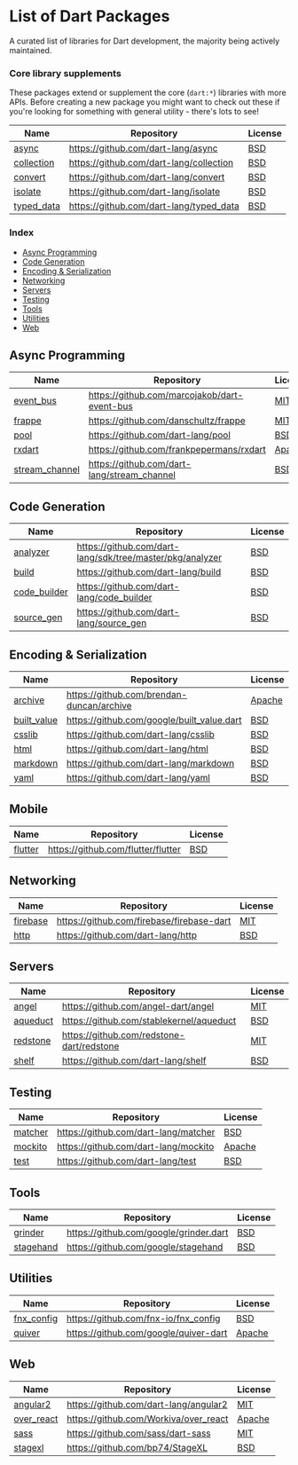# List of Dart Packages

A curated list of libraries for Dart development, the majority being actively maintained.

### Core library supplements

These packages extend or supplement the core (`dart:*`) libraries with more APIs.
Before creating a new package you might want to check out these if you're looking
for something with general utility - there's lots to see!

Name | Repository | License
---- | ---------- | ------
[async](https://pub.dartlang.org/packages/async) | https://github.com/dart-lang/async | [BSD](https://github.com/dart-lang/async/blob/master/LICENSE)
[collection](https://pub.dartlang.org/packages/collection) | https://github.com/dart-lang/collection | [BSD](https://github.com/dart-lang/collection/blob/master/LICENSE)
[convert](https://pub.dartlang.org/packages/convert) | https://github.com/dart-lang/convert | [BSD](https://github.com/dart-lang/convert/blob/master/LICENSE)
[isolate](https://pub.dartlang.org/packages/isolate) | https://github.com/dart-lang/isolate | [BSD](https://github.com/dart-lang/isolate/blob/master/LICENSE)
[typed_data](https://pub.dartlang.org/packages/typed_data) | https://github.com/dart-lang/typed_data | [BSD](https://github.com/dart-lang/typed_data/blob/master/LICENSE)

### Index

* [Async Programming](#async)
* [Code Generation](#codegen)
* [Encoding & Serialization](#encoding)
* [Networking](#networking)
* [Servers](#servers)
* [Testing](#testing)
* [Tools](#tools)
* [Utilities](#utilities)
* [Web](#web)

## Async Programming

Name | Repository | License
---- | ---------- | ------
[event_bus](https://pub.dartlang.org/packages/event_bus) | https://github.com/marcojakob/dart-event-bus | [MIT](https://github.com/marcojakob/dart-event-bus/blob/master/LICENSE)
[frappe](https://pub.dartlang.org/packages/frappe) | https://github.com/danschultz/frappe | [MIT](https://github.com/danschultz/frappe/blob/master/LICENSE)
[pool](https://pub.dartlang.org/packages/pool) | https://github.com/dart-lang/pool | [BSD](https://github.com/dart-lang/pool/blob/master/LICENSE)
[rxdart](https://pub.dartlang.org/packages/rxdart) | https://github.com/frankpepermans/rxdart | [Apache](https://github.com/frankpepermans/rxdart/blob/master/LICENSE)
[stream_channel](https://pub.dartlang.org/packages/stream_channel) | https://github.com/dart-lang/stream_channel | [BSD](https://github.com/dart-lang/stream_channel/blob/master/LICENSE)

## Code Generation

Name | Repository | License
---- | ---------- | ------
[analyzer](https://pub.dartlang.org/packages/analyzer) | https://github.com/dart-lang/sdk/tree/master/pkg/analyzer | [BSD](https://github.com/dart-lang/sdk/tree/master/pkg/analyzer/blob/master/LICENSE)
[build](https://pub.dartlang.org/packages/build) | https://github.com/dart-lang/build | [BSD](https://github.com/dart-lang/build/blob/master/LICENSE)
[code_builder](https://pub.dartlang.org/packages/code_builder) | https://github.com/dart-lang/code_builder | [BSD](https://github.com/dart-lang/code_builder/blob/master/LICENSE)
[source_gen](https://pub.dartlang.org/packages/source_gen) | https://github.com/dart-lang/source_gen | [BSD](https://github.com/dart-lang/source_gen/blob/master/LICENSE)

## Encoding & Serialization

Name | Repository | License
---- | ---------- | ------
[archive](https://pub.dartlang.org/packages/archive) | https://github.com/brendan-duncan/archive | [Apache](https://github.com/brendan-duncan/archive/blob/master/LICENSE)
[built_value](https://pub.dartlang.org/packages/built_value) | https://github.com/google/built_value.dart | [BSD](https://github.com/google/built_value.dart/blob/master/LICENSE)
[csslib](https://pub.dartlang.org/packages/csslib) | https://github.com/dart-lang/csslib | [BSD](https://github.com/dart-lang/csslib/blob/master/LICENSE)
[html](https://pub.dartlang.org/packages/css_lib) | https://github.com/dart-lang/html | [BSD](https://github.com/dart-lang/html/blob/master/LICENSE)
[markdown](https://pub.dartlang.org/packages/markdown) | https://github.com/dart-lang/markdown | [BSD](https://github.com/dart-lang/markdown/blob/master/LICENSE)
[yaml](https://pub.dartlang.org/packages/yaml) | https://github.com/dart-lang/yaml | [BSD](https://github.com/dart-lang/yaml/blob/master/LICENSE)

## Mobile

Name | Repository | License
---- | ---------- | ------
[flutter](https://flutter.io) | https://github.com/flutter/flutter | [BSD](https://github.com/flutter/flutter/blob/master/LICENSE)

## Networking

Name | Repository | License
---- | ---------- | ------
[firebase](https://pub.dartlang.org/packages/firebase) | https://github.com/firebase/firebase-dart | [MIT](https://github.com/firebase/firebase-dart/blob/master/LICENSE)
[http](https://pub.dartlang.org/packages/http) | https://github.com/dart-lang/http | [BSD](https://github.com/dart-lang/http/blob/master/LICENSE)

## Servers

Name | Repository | License
---- | ---------- | ------
[angel](https://pub.dartlang.org/packages/angel_common) | https://github.com/angel-dart/angel | [MIT](https://github.com/angel-dart/framework/blob/master/LICENSE)
[aqueduct](https://pub.dartlang.org/packages/aqueduct) | https://github.com/stablekernel/aqueduct | [BSD](https://github.com/stablekernel/aqueduct/blob/master/LICENSE)
[redstone](https://pub.dartlang.org/packages/redstone) | https://github.com/redstone-dart/redstone | [MIT](https://github.com/redstone-dart/redstone)
[shelf](https://pub.dartlang.org/packages/shelf) | https://github.com/dart-lang/shelf | [BSD](https://github.com/dart-lang/shelf/blob/master/LICENSE)

## Testing

Name | Repository | License
---- | ---------- | ------
[matcher](https://pub.dartlang.org/packages/matcher) | https://github.com/dart-lang/matcher | [BSD](https://github.com/dart-lang/matcher/blob/master/LICENSE)
[mockito](https://pub.dartlang.org/packages/mockito) | https://github.com/dart-lang/mockito | [Apache](https://github.com/dart-lang/mockito/blob/master/LICENSE)
[test](https://pub.dartlang.org/packages/test) | https://github.com/dart-lang/test | [BSD](https://github.com/dart-lang/test/blob/master/LICENSE)

## Tools

Name | Repository | License
---- | ---------- | ------
[grinder](https://pub.dartlang.org/packages/grinder) | https://github.com/google/grinder.dart | [BSD](https://github.com/google/grinder.dart/blob/master/LICENSE)
[stagehand](https://pub.dartlang.org/packages/stagehand) | https://github.com/google/stagehand | [BSD](https://github.com/google/stagehand/blob/master/LICENSE)

## Utilities

Name | Repository | License
---- | ---------- | ------
[fnx_config](https://pub.dartlang.org/packages/fnx_config) | https://github.com/fnx-io/fnx_config | [BSD](https://github.com/fnx-io/fnx_config/blob/master/LICENSE)
[quiver](https://pub.dartlang.org/packages/quiver) | https://github.com/google/quiver-dart | [Apache](https://github.com/google/quiver-dart/blob/master/LICENSE)

## Web

Name | Repository | License
---- | ---------- | ------
[angular2](https://pub.dartlang.org/packages/angular2) | https://github.com/dart-lang/angular2 | [MIT](https://github.com/dart-lang/angular2/blob/master/LICENSE)
[over_react](https://pub.dartlang.org/packages/over_react) | https://github.com/Workiva/over_react | [Apache](https://github.com/Workiva/over_react/blob/master/LICENSE)
[sass](https://pub.dartlang.org/pacakges/sass) | https://github.com/sass/dart-sass | [MIT](https://github.com/sass/dart-sass/blob/master/LICENSE)
[stagexl](https://pub.dartlang.org/packages/stagexl) | https://github.com/bp74/StageXL | [BSD](https://github.com/bp74/StageXL/blob/master/LICENSE)
